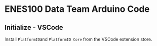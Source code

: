 # ENES100 Data Team Arduino Code

## Initialize - VSCode
Install `PlatformIO`and `PlatformIO Core` from the VSCode extension store.